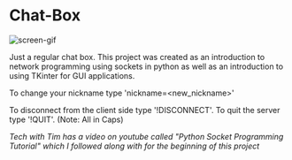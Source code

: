 # Chat-Box

![screen-gif](./readme/chat_animation.gif)

Just a regular chat box.
This project was created as an introduction to network programming using sockets in python as well as an introduction to using TKinter for GUI applications. 

To change your nickname type 'nickname=<new_nickname>'

To disconnect from the client side type '!DISCONNECT'. To quit the server type '!QUIT'. (Note: All in Caps)

*Tech with Tim has a video on youtube called "Python Socket Programming Tutorial" which I followed along with for the beginning of this project*
